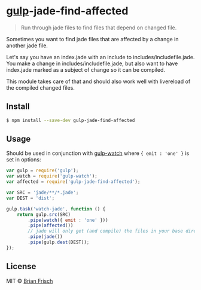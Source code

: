 # [gulp](http://gulpjs.com)-jade-find-affected

> Run through jade files to find files that depend on changed file.

Sometimes you want to find jade files that are affected by a change in another jade file.

Let's say you have an index.jade with an include to includes/includefile.jade. You make a change in includes/includefile.jade, but also want to have index.jade marked as a subject of change so it can be compiled.

This module takes care of that and should also work well with livereload of the compiled changed files.

## Install

```sh
$ npm install --save-dev gulp-jade-find-affected
```


## Usage

Should be used in conjunction with [gulp-watch](https://www.npmjs.org/package/gulp-watch) where ```{ emit : 'one' }``` is set in options:

```js
var gulp = require('gulp');
var watch = require('gulp-watch');
var affected = require('gulp-jade-find-affected');

var SRC = 'jade/**/*.jade';
var DEST = 'dist';

gulp.task('watch-jade', function () {
	return gulp.src(SRC)
		.pipe(watch({ emit : 'one' }))
		.pipe(affected())
		// jade will only get (and compile) the files in your base directory which have been affected by the changed file
		.pipe(jade())
		.pipe(gulp.dest(DEST));
});
```

## License

MIT © [Brian Frisch](http://github.com/teltploek)